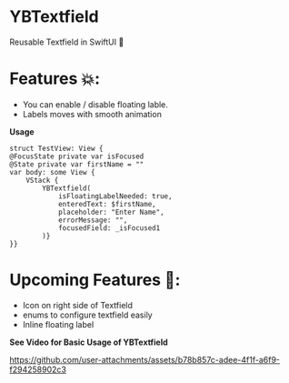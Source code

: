 # YBTextfield
Reusable Textfield in SwiftUI 🚀

# Features 💥:

- You can enable / disable floating lable.
- Labels moves with smooth animation

**Usage**
    
    struct TestView: View {
    @FocusState private var isFocused
    @State private var firstName = ""
    var body: some View {
        VStack {
            YBTextfield(
                isFloatingLabelNeeded: true,
                enteredText: $firstName,
                placeholder: "Enter Name",
                errorMessage: "",
                focusedField: _isFocused1
            )}
    }}

# Upcoming Features 🎁:

- Icon on right side of Textfield
- enums to configure textfield easily
- Inline floating label 





**See Video for Basic Usage of YBTextfield**

https://github.com/user-attachments/assets/b78b857c-adee-4f1f-a6f9-f294258902c3

